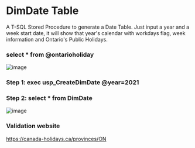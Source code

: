 # DimDate Table
A T-SQL  Stored Procedure to generate a Date Table. Just input a year and a week start date, it will show that year's calendar with workdays flag, week information and Ontario's Public Holidays.

### select * from @ontarioholiday
![image](https://user-images.githubusercontent.com/53555169/125895099-9bfa8537-78b8-4bb2-a262-94a1a4dc0d02.png)


### Step 1:  exec usp_CreateDimDate @year=2021    
### Step 2:  select * from DimDate
![image](https://user-images.githubusercontent.com/53555169/125895050-02f5dbd6-d486-40ce-b301-fd7868de4961.png)

### Validation website
https://canada-holidays.ca/provinces/ON
